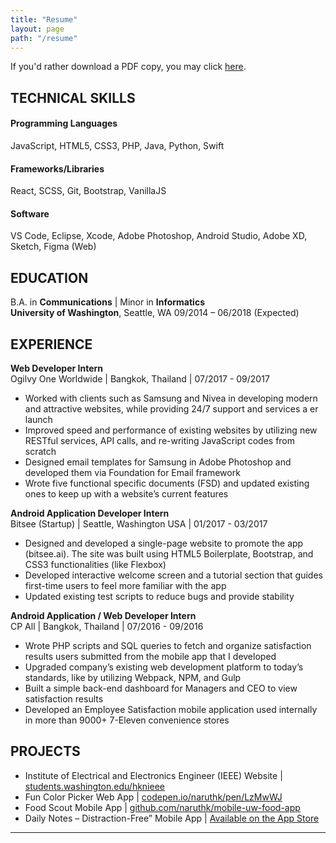 ```yaml
---
title: "Resume"
layout: page
path: "/resume"
---
```


If you'd rather download a PDF copy, you may click [here](resume-naruthkongurai.pdf).

## TECHNICAL SKILLS

#### Programming Languages

JavaScript, HTML5, CSS3, PHP, Java, Python, Swift

#### Frameworks/Libraries

React, SCSS, Git, Bootstrap, VanillaJS

#### Software

VS Code, Eclipse, Xcode, Adobe Photoshop, Android Studio, Adobe XD, Sketch, Figma (Web)

## EDUCATION

B.A. in **Communications** | Minor in **Informatics**
<br />
**University of Washington**, Seattle, WA 09/2014 – 06/2018 (Expected)

## EXPERIENCE

**Web Developer Intern**
<br />
Ogilvy One Worldwide | Bangkok, Thailand | 07/2017 - 09/2017

- Worked with clients such as Samsung and Nivea in developing modern and attractive websites, while providing 24/7 support and services a er launch
- Improved speed and performance of existing websites by utilizing new RESTful services, API calls, and re-writing JavaScript codes from scratch
- Designed email templates for Samsung in Adobe Photoshop and developed them via Foundation for Email framework
- Wrote five functional specific documents (FSD) and updated existing ones to keep up with a website’s current features

**Android Application Developer Intern**
<br />
Bitsee (Startup) | Seattle, Washington USA | 01/2017 - 03/2017

- Designed and developed a single-page website to promote the app (bitsee.ai). The site was built using HTML5 Boilerplate, Bootstrap, and CSS3 functionalities (like Flexbox)
- Developed interactive welcome screen and a tutorial section that guides first-time users to feel more familiar with the app
- Updated existing test scripts to reduce bugs and provide stability

**Android Application / Web Developer Intern**
<br />
CP All | Bangkok, Thailand | 07/2016 - 09/2016

- Wrote PHP scripts and SQL queries to fetch and organize satisfaction results users submitted from the mobile app that I developed
- Upgraded company’s existing web development platform to today’s standards, like by utilizing Webpack, NPM, and Gulp
- Built a simple back-end dashboard for Managers and CEO to view satisfaction results
- Developed an Employee Satisfaction mobile application used internally in more than 9000+ 7-Eleven convenience stores

## PROJECTS

- Institute of Electrical and Electronics Engineer (IEEE) Website | [students.washington.edu/hknieee](students.washington.edu/hknieee)
- Fun Color Picker Web App | [codepen.io/naruthk/pen/LzMwWJ](codepen.io/naruthk/pen/LzMwWJ)
- Food Scout Mobile App | [github.com/naruthk/mobile-uw-food-app](github.com/naruthk/mobile-uw-food-app)
- Daily Notes – Distraction-Free” Mobile App | [Available on the App Store](https://itunes.apple.com/us/app/daily-notes-distraction-free/id1299564920?ls=1&mt=8)

---